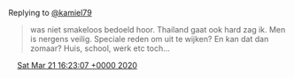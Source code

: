 Replying to [@kamiel79](https://twitter.com/kamiel79/status/1241363888253231105)

> was niet smakeloos bedoeld hoor\. Thailand gaat ook hard zag ik\. Men is nergens veilig\. Speciale reden om uit te wijken? En kan dat dan zomaar? Huis, school, werk etc toch\.\.\.

<img src="../../media/tweet.ico" width="12" /> [Sat Mar 21 16:23:07 +0000 2020](https://twitter.com/DromerDenker/status/1241399951508361218)